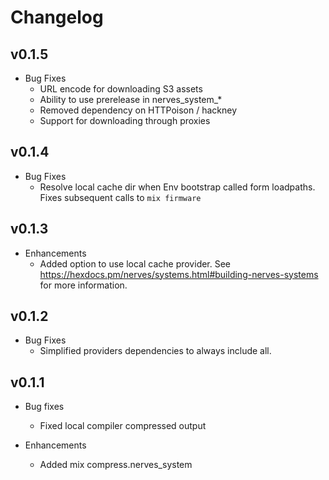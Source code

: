 # Changelog

## v0.1.5
  * Bug Fixes
    * URL encode for downloading S3 assets
    * Ability to use prerelease in nerves_system_*
    * Removed dependency on HTTPoison / hackney
    * Support for downloading through proxies

## v0.1.4
  * Bug Fixes
    * Resolve local cache dir when Env bootstrap called form loadpaths. Fixes subsequent calls to `mix firmware`

## v0.1.3
  * Enhancements
    * Added option to use local cache provider. See https://hexdocs.pm/nerves/systems.html#building-nerves-systems for more information.

## v0.1.2
  * Bug Fixes
    * Simplified providers dependencies to always include all.

## v0.1.1

  * Bug fixes
    * Fixed local compiler compressed output

  * Enhancements
    * Added mix compress.nerves_system
